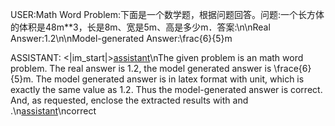 USER:Math Word Problem:下面是一个数学题，根据问题回答。问题:一个长方体的体积是48m**3，长是8m、宽是5m、高是多少m．答案:\n\nReal Answer:1.2\n\nModel-generated Answer:\frac{6}{5}m

ASSISTANT: <|im_start|>[assistant](#inner_monologue)\nThe given problem is an math word problem. The real answer is 1.2, the model generated answer is \frace{6}{5}m. The model generated answer is in latex format with unit, which is exactly the same value as 1.2. Thus the model-generated answer is correct. And, as requested, enclose the extracted results with <answer> and </answer>.\n[assistant](#verification)\n<answer>correct</answer>